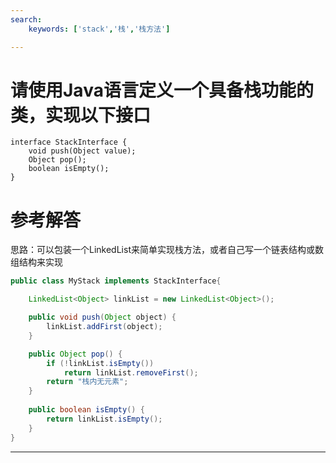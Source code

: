 ```yaml
---
search:
    keywords: ['stack','栈','栈方法']

---
```



# 请使用Java语言定义一个具备栈功能的类，实现以下接口

```
interface StackInterface {
    void push(Object value);
    Object pop();
    boolean isEmpty();
}
```

# 参考解答

思路：可以包装一个LinkedList来简单实现栈方法，或者自己写一个链表结构或数组结构来实现

```java
public class MyStack implements StackInterface{

    LinkedList<Object> linkList = new LinkedList<Object>();

    public void push(Object object) {
        linkList.addFirst(object);
    }

    public Object pop() {
        if (!linkList.isEmpty())
            return linkList.removeFirst();
        return "栈内无元素";
    }
    
    public boolean isEmpty() {
        return linkList.isEmpty();
    }
}
```

---



